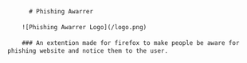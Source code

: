           # Phishing Awarrer

        ![Phishing Awarrer Logo](/logo.png)

        ### An extention made for firefox to make people be aware for phishing website and notice them to the user.
